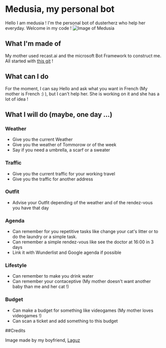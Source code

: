 # Medusia, my personal bot

Hello I am medusia ! I'm the personal bot of dusterherz who help her everyday. Welcome in my code !
![Image of Medusia](https://raw.githubusercontent.com/dusterherz/medusia/master/logo.png)

## What I'm made of

My mother used recast.ai and the microsoft Bot Framework to construct me. All started with [this git](https://github.com/RecastAI/starter-bot-microsoft-connector) !

## What can I do

For the moment, I can say Hello and ask what you want in French (My mother is French :) ), but I can't help her. She is working on it and she has a lot of idea !

## What I will do (maybe, one day ...)

### Weather

* Give you the current Weather
* Give you the weather of Tommorow or of the week
* Say if you need a umbrella, a scarf or a sweater

### Traffic

* Give you the current traffic for your working travel
* Give you the traffic for another address

### Outfit

* Advise your Outfit depending of the weather and of the rendez-vous you have that day

### Agenda

* Can remember for you repetitive tasks like change your cat's litter or to do the laundry or a simple task.
* Can remember a simple rendez-vous like see the doctor at 16:00 in 3 days
* Link it with Wunderlist and Google agenda if possible

### Lifestyle

* Can remember to make you drink water
* Can remember your contaceptive (My mother doesn't want another baby than me and her cat !)

### Budget

* Can make a budget for something like videogames (My mother loves videogames !)
* Can scan a ticket and add something to this budget

##Credits

Image made by my boyfriend, [Laguz](https://www.instagram.com/thomaslaguz/)
